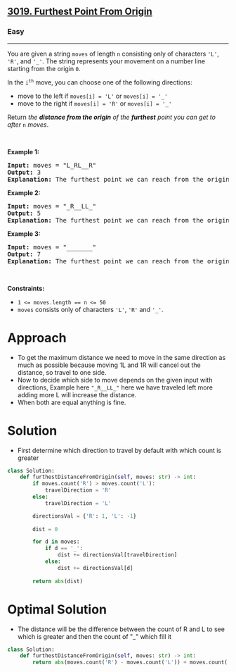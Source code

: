 <h2><a href="https://leetcode.com/problems/furthest-point-from-origin">3019. Furthest Point From Origin</a></h2><h3>Easy</h3><hr><p>You are given a string <code>moves</code> of length <code>n</code> consisting only of characters <code>&#39;L&#39;</code>, <code>&#39;R&#39;</code>, and <code>&#39;_&#39;</code>. The string represents your movement on a number line starting from the origin <code>0</code>.</p>

<p>In the <code>i<sup>th</sup></code> move, you can choose one of the following directions:</p>

<ul>
	<li>move to the left if <code>moves[i] = &#39;L&#39;</code> or <code>moves[i] = &#39;_&#39;</code></li>
	<li>move to the right if <code>moves[i] = &#39;R&#39;</code> or <code>moves[i] = &#39;_&#39;</code></li>
</ul>

<p>Return <em>the <strong>distance from the origin</strong> of the <strong>furthest</strong> point you can get to after </em><code>n</code><em> moves</em>.</p>

<p>&nbsp;</p>
<p><strong class="example">Example 1:</strong></p>

<pre>
<strong>Input:</strong> moves = &quot;L_RL__R&quot;
<strong>Output:</strong> 3
<strong>Explanation:</strong> The furthest point we can reach from the origin 0 is point -3 through the following sequence of moves &quot;LLRLLLR&quot;.
</pre>

<p><strong class="example">Example 2:</strong></p>

<pre>
<strong>Input:</strong> moves = &quot;_R__LL_&quot;
<strong>Output:</strong> 5
<strong>Explanation:</strong> The furthest point we can reach from the origin 0 is point -5 through the following sequence of moves &quot;LRLLLLL&quot;.
</pre>

<p><strong class="example">Example 3:</strong></p>

<pre>
<strong>Input:</strong> moves = &quot;_______&quot;
<strong>Output:</strong> 7
<strong>Explanation:</strong> The furthest point we can reach from the origin 0 is point 7 through the following sequence of moves &quot;RRRRRRR&quot;.
</pre>

<p>&nbsp;</p>
<p><strong>Constraints:</strong></p>

<ul>
	<li><code>1 &lt;= moves.length == n &lt;= 50</code></li>
	<li><code>moves</code> consists only of characters <code>&#39;L&#39;</code>, <code>&#39;R&#39;</code> and <code>&#39;_&#39;</code>.</li>
</ul>

# Approach 
* To get the maximum distance we need to move in the same direction as much as possible because moving 1L and 1R will cancel out the distance, so travel to one side. 
* Now to decide which side to move depends on the given input with directions, Example here `"_R__LL_"` here we have traveled left more adding more L will increase the distance. 
* When both are equal anything is fine. 

# Solution
* First determine which direction to travel by default with which count is greater 
```python
class Solution:
    def furthestDistanceFromOrigin(self, moves: str) -> int:
        if moves.count('R') > moves.count('L'):
            travelDirection = 'R' 
        else:
            travelDirection = 'L'

        directionsVal = {'R': 1, 'L': -1}
        
        dist = 0

        for d in moves:
            if d == '_':
                dist += directionsVal[travelDirection]
            else:
                dist += directionsVal[d]
        
        return abs(dist)
```

# Optimal Solution 
* The distance will be the difference between the count of R and L to see which is greater and then the count of "_" which fill it

```python
class Solution:
    def furthestDistanceFromOrigin(self, moves: str) -> int:
        return abs(moves.count('R') - moves.count('L')) + moves.count('_')
```
